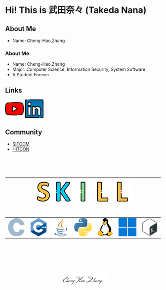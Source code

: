 # Hi! This is 武田奈々 (Takeda Nana)


## About Me
- Name: Cheng-Hao,Zhang

<h3> About Me</h3>

- Name: Cheng-Hao,Zhang
- Major: Computer Science, Information Security, System Software
- A Student Forever

## Links
<a href=https://www.youtube.com/c/tw-takedanana><img src="youtube.png" width="60" height="60"></a>
<a href="https://www.linkedin.com/in/takedahao/"><img src="linkedin.png" width="60" ></a>

## Community
- [SITCOM](https://sitcon.org/2022/)
- [HITCON](https://hitcon.org/2022/)
<br><br><br><br><br>

---

<div align="center">
    <img src="s.png" alt=""><img src="k.png" alt=""><img src="i.png" alt=""><img src="l.png" alt=""><img src="l.png" alt="">
    <br><br><br>
    <table class="linker">
        <td><img src="c.png" alt=""></td>
        <td><img src="c-.png" alt=""></td>
        <td><img src="java.png" alt=""></td>
        <td><img src="python.png" alt=""></td>
        <td><img src="linux.png" alt=""></td>
        <td><img src="windows.png" alt=""></td>
        <td><img src="bash.png" style="width:64px;" alt=""></td>
    </table>
</div>


<br><br><br><br><br>
<div align="center">
    <img width=30% src="ChengHao.png">
</div>



